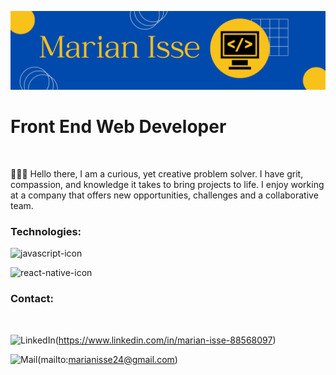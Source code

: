 ![Banner](./images/banner.png)

# Front End Web Developer

<br />

👩🏽‍💻 Hello there, I am a curious, yet creative problem solver. I have grit, compassion, and knowledge it takes to bring projects to life. I enjoy working at a company that offers new opportunities, challenges and a collaborative team.

### Technologies:
![javascript-icon](https://user-images.githubusercontent.com/84420366/186449461-6a38b240-51c6-4008-b8ca-62773bb95afd.png)


![react-native-icon](https://user-images.githubusercontent.com/84420366/186450101-1d1125ec-907c-4d2c-b94f-88086d7298be.png)

### Contact:



&nbsp;&nbsp;

![LinkedIn](https://user-images.githubusercontent.com/84420366/186448849-6da925be-4997-401c-99aa-8da95f74b6d1.png)(https://www.linkedin.com/in/marian-isse-88568097)

![Mail](https://user-images.githubusercontent.com/84420366/186449091-11285c1b-fa16-4df9-ad57-4eee73237b17.svg)(mailto:marianisse24@gmail.com)


